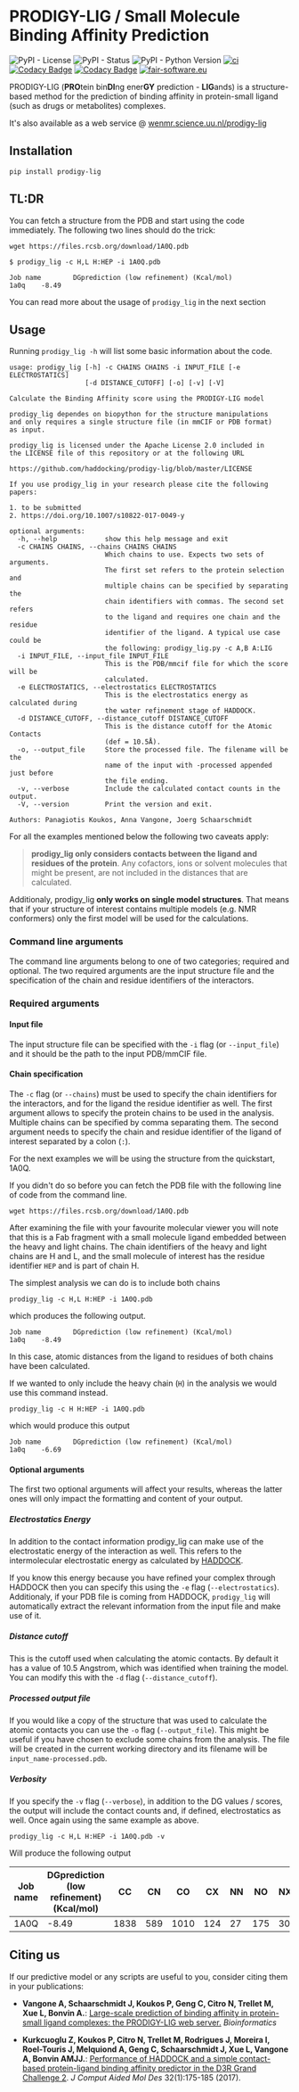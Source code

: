 # PRODIGY-LIG / Small Molecule Binding Affinity Prediction

![PyPI - License](https://img.shields.io/pypi/l/prodigy-lig)
![PyPI - Status](https://img.shields.io/pypi/status/prodigy-lig)
![PyPI - Python Version](https://img.shields.io/pypi/pyversions/prodigy-lig)
[![ci](https://github.com/haddocking/prodigy-lig/actions/workflows/ci.yml/badge.svg)](https://github.com/haddocking/prodigy-lig/actions/workflows/ci.yml)
[![Codacy Badge](https://app.codacy.com/project/badge/Grade/fbf5e21772f74ff498492d74389a0525)](https://www.codacy.com/gh/haddocking/prodigy-lig/dashboard?utm_source=github.com&amp;utm_medium=referral&amp;utm_content=haddocking/prodigy-lig&amp;utm_campaign=Badge_Grade)
[![Codacy Badge](https://app.codacy.com/project/badge/Coverage/fbf5e21772f74ff498492d74389a0525)](https://www.codacy.com/gh/haddocking/prodigy-lig/dashboard?utm_source=github.com&utm_medium=referral&utm_content=haddocking/prodigy-lig&utm_campaign=Badge_Coverage)
[![fair-software.eu](https://img.shields.io/badge/fair--software.eu-%E2%97%8F%20%20%E2%97%8F%20%20%E2%97%8B%20%20%E2%97%8F%20%20%E2%97%8B-orange)](https://fair-software.eu)

PRODIGY-LIG (**PRO**tein bin**DI**ng ener**GY** prediction - **LIG**ands) is a structure-based method for the prediction of binding affinity in protein-small ligand (such as drugs or metabolites) complexes.

It's also available as a web service @ [wenmr.science.uu.nl/prodigy-lig](https://wenmr.science.uu.nl/prodigy-lig)

## Installation

```text
pip install prodigy-lig
```

## TL:DR

You can fetch a structure from the PDB and start using the code immediately. The following two lines should do the trick:

```text
wget https://files.rcsb.org/download/1A0Q.pdb
```

```text
$ prodigy_lig -c H,L H:HEP -i 1A0Q.pdb

Job name        DGprediction (low refinement) (Kcal/mol)
1a0q    -8.49
```

You can read more about the usage of `prodigy_lig` in the next section

## Usage

Running `prodigy_lig -h` will list some basic information about the code.

```text
usage: prodigy_lig [-h] -c CHAINS CHAINS -i INPUT_FILE [-e ELECTROSTATICS]
                   [-d DISTANCE_CUTOFF] [-o] [-v] [-V]

Calculate the Binding Affinity score using the PRODIGY-LIG model

prodigy_lig dependes on biopython for the structure manipulations
and only requires a single structure file (in mmCIF or PDB format)
as input.

prodigy_lig is licensed under the Apache License 2.0 included in
the LICENSE file of this repository or at the following URL

https://github.com/haddocking/prodigy-lig/blob/master/LICENSE

If you use prodigy_lig in your research please cite the following
papers:

1. to be submitted
2. https://doi.org/10.1007/s10822-017-0049-y

optional arguments:
  -h, --help            show this help message and exit
  -c CHAINS CHAINS, --chains CHAINS CHAINS
                        Which chains to use. Expects two sets of arguments.
                        The first set refers to the protein selection and
                        multiple chains can be specified by separating the
                        chain identifiers with commas. The second set refers
                        to the ligand and requires one chain and the residue
                        identifier of the ligand. A typical use case could be
                        the following: prodigy_lig.py -c A,B A:LIG
  -i INPUT_FILE, --input_file INPUT_FILE
                        This is the PDB/mmcif file for which the score will be
                        calculated.
  -e ELECTROSTATICS, --electrostatics ELECTROSTATICS
                        This is the electrostatics energy as calculated during
                        the water refinement stage of HADDOCK.
  -d DISTANCE_CUTOFF, --distance_cutoff DISTANCE_CUTOFF
                        This is the distance cutoff for the Atomic Contacts
                        (def = 10.5Å).
  -o, --output_file     Store the processed file. The filename will be the
                        name of the input with -processed appended just before
                        the file ending.
  -v, --verbose         Include the calculated contact counts in the output.
  -V, --version         Print the version and exit.

Authors: Panagiotis Koukos, Anna Vangone, Joerg Schaarschmidt
```

For all the examples mentioned below the following two caveats apply:

> **prodigy_lig only considers contacts between the ligand and residues of the protein**. Any cofactors, ions or solvent molecules that might be present, are not included in the distances that are calculated.

Additionaly, prodigy_lig **only works on single model structures**. That means that if your structure of interest contains multiple models (e.g. NMR conformers) only the first model will be used for the calculations.

### Command line arguments

The command line arguments belong to one of two categories; required and optional. The two required arguments are the input structure file and the specification of the chain and residue identifiers of the interactors.

### Required arguments

#### Input file

The input structure file can be specified with the `-i` flag (or `--input_file`) and it should be the path to the input PDB/mmCIF file.

#### Chain specification

The `-c` flag (or `--chains`) must be used to specify the chain identifiers for the interactors, and for the ligand the residue identifier as well. The first argument allows to specify the protein chains to be used in the analysis. Multiple chains can be specified by comma separating them. The second argument needs to specify the chain and residue identifier of the ligand of interest separated by a colon (`:`).

For the next examples we will be using the structure from the quickstart, 1A0Q.

 If you didn't do so before you can fetch the PDB file with the following line of
 code from the command line.

 ```text
 wget https://files.rcsb.org/download/1A0Q.pdb
 ```

After examining the file with your favourite molecular viewer you will note that this is a Fab fragment with a small molecule ligand embedded between the heavy and light chains. The chain identifiers of the heavy and light chains are H and L, and the small molecule of interest has the residue identifier `HEP` and is part of chain H.

The simplest analysis we can do is to include both chains

```text
prodigy_lig -c H,L H:HEP -i 1A0Q.pdb
```

which produces the following output.

```text
Job name        DGprediction (low refinement) (Kcal/mol)
1a0q    -8.49
```

In this case, atomic distances from the ligand to residues of both chains have been calculated.

If we wanted to only include the heavy chain (`H`) in the analysis we would use this command instead.

```text
prodigy_lig -c H H:HEP -i 1A0Q.pdb
```

which would produce this output

```text
Job name        DGprediction (low refinement) (Kcal/mol)
1a0q    -6.69
```

#### Optional arguments

The first two optional arguments will affect your results, whereas the latter ones will only impact the formatting and content of your output.

##### Electrostatics Energy

In addition to the contact information prodigy_lig can make use of the electrostatic energy of the interaction as well. This refers to the intermolecular electrostatic energy as calculated by [HADDOCK](https://wenmr.science.uu.nl/haddock2.4).

If you know this energy because you have refined your complex through HADDOCK then you can specify this using the `-e` flag (`--electrostatics`). Additionaly, if your PDB file is coming from HADDOCK, `prodigy_lig` will automatically extract the relevant information from the input file and make use of it.

##### Distance cutoff

This is the cutoff used when calculating the atomic contacts. By default it has a value of 10.5 Angstrom, which was identified when training the model. You can modify this with the `-d` flag (`--distance_cutoff`).

##### Processed output file

If you would like a copy of the structure that was used to calculate the atomic contacts you can use the `-o` flag (`--output_file`). This might be useful if you have chosen to exclude some chains from the analysis. The file will be created in the current working directory and its filename will be `input_name-processed.pdb`.

##### Verbosity

If you specify the `-v` flag (`--verbose`), in addition to the DG values / scores, the output will include the contact counts and, if defined, electrostatics as well. Once again using the same example as above.

```text
prodigy_lig -c H,L H:HEP -i 1A0Q.pdb -v
```

Will produce the following output

| Job name | DGprediction (low refinement) (Kcal/mol) | CC | CN | CO | CX | NN | NO | NX | OO | OX | XX
| --- | --- | --- | --- | --- | --- | --- | --- | --- | --- | --- | ---
| 1A0Q | -8.49 | 1838 | 589 | 1010 | 124 | 27 | 175 | 30 | 132 | 24 | 0

## Citing us

If our predictive model or any scripts are useful to you, consider citing them in your
publications:

- **Vangone A, Schaarschmidt J, Koukos P, Geng C, Citro N, Trellet M, Xue L, Bonvin A.**: [Large-scale prediction of binding affinity in protein-small ligand complexes: the PRODIGY-LIG web server.](https://doi.org/10.1093/bioinformatics/bty816) *Bioinformatics*

- **Kurkcuoglu Z, Koukos P, Citro N, Trellet M, Rodrigues J, Moreira I, Roel-Touris J, Melquiond A, Geng C, Schaarschmidt J, Xue L, Vangone A, Bonvin AMJJ.**: [Performance of HADDOCK and a simple contact-based protein-ligand binding affinity predictor in the D3R Grand Challenge 2](https://link.springer.com/article/10.1007/s10822-017-0049-y). *J Comput Aided Mol Des* 32(1):175-185 (2017).
